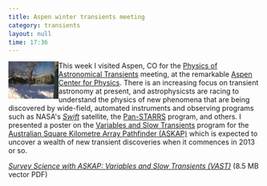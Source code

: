 ```yaml
---
title: Aspen winter transients meeting
category: transients
layout: null
time: 17:36
---
```

<!-- converted from blosxom format post by dkg 22.1.2022 -->
  <!---- Begin .post ---->
<a href="http://www.aspenphys.org/">
<img src="images/aspen.jpg" width="100" align="left"></a>
This week I visited Aspen, CO for the 
<a href="http://cargo.ucsc.edu/tasc/aspen">Physics of Astronomical Transients</a> meeting, at the remarkable 
<a href="http://www.aspenphys.org">Aspen Center for Physics</a>. There is an
increasing focus on transient astronomy at present, and astrophysicsts are 
racing to understand the physics of new phenomena that are being
discovered by wide-field, automated instruments and observing programs such
as NASA's <a href="http://www.nasa.gov/mission_pages/swift/main"><em>Swift</em></a>
satellite, the <a href="http://pan-starrs.ifa.hawaii.edu/public/">Pan-STARRS</a>
program, and others. I presented a poster on the 
<a href="http://www.physics.usyd.edu.au/sifa/vast/index.php">Variables and
Slow Transients</a> program for the
<a href="http://www.atnf.csiro.au/projects/askap/">Australian Square Kilometre
Array Pathfinder (ASKAP)</a> which is expected to uncover a wealth of new
transient discoveries when it commences in 2013 or so.
<p>
<em><a href="/~dgallow/docs/vast-2012.pdf">Survey Science with ASKAP:
Variables and Slow Transients (VAST)</a></em> (8.5 MB vector PDF)
<p>
